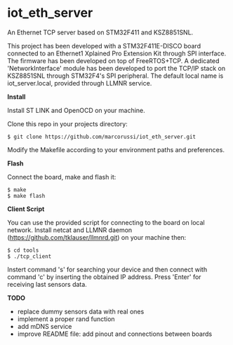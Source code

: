 # iot_eth_server
An Ethernet TCP server based on STM32F411 and KSZ8851SNL.

This project has been developed with a STM32F411E-DISCO board connected to an Ethernet1 Xplained Pro Extension Kit through SPI interface. The firmware has been developed on top of FreeRTOS+TCP. A dedicated 'NetworkInterface' module has been developed to port the TCP/IP stack on KSZ8851SNL through STM32F4's SPI peripheral.
The default local name is iot_server.local, provided through LLMNR service.


**Install**

Install ST LINK and OpenOCD on your machine.

Clone this repo in your projects directory:

    $ git clone https://github.com/marcorussi/iot_eth_server.git

Modify the Makefile according to your environment paths and preferences.


**Flash**

Connect the board, make and flash it:
 
    $ make
    $ make flash


**Client Script**

You can use the provided script for connecting to the board on local network. Install netcat and LLMNR daemon (https://github.com/tklauser/llmnrd.git) on your machine then:
 
    $ cd tools
    $ ./tcp_client 

Instert command 's' for searching your device and then connect with command 'c' by inserting the obtained IP address. Press 'Enter' for receiving last sensors data.


**TODO**

* replace dummy sensors data with real ones
* implement a proper rand function
* add mDNS service
* improve README file: add pinout and connections between boards


